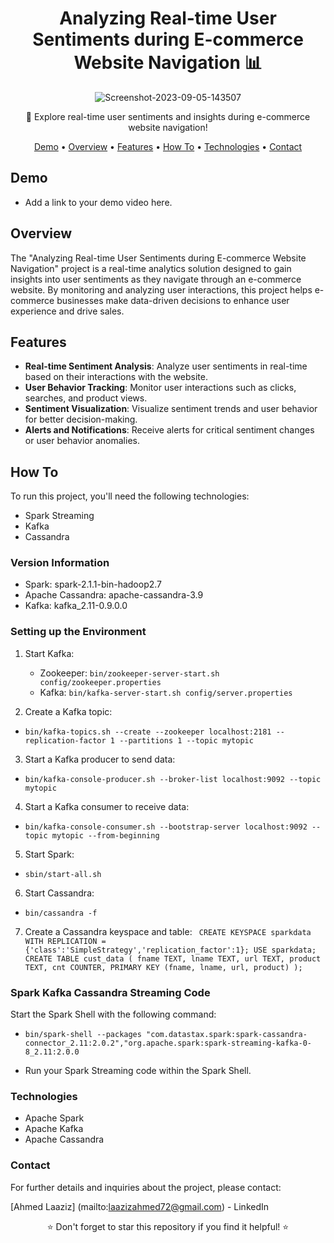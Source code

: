 <h1 align="center">Analyzing Real-time User Sentiments during E-commerce Website Navigation 📊</h1>

<p align="center">
  <img src="https://i.ibb.co/VBkzZKk/Screenshot-2023-09-05-143507.png" alt="Screenshot-2023-09-05-143507" border="0" />
</p>

<p align="center">🛒 Explore real-time user sentiments and insights during e-commerce website navigation!</p>

<p align="center">
  <a href="#demo">Demo</a> •
  <a href="#overview">Overview</a> •
  <a href="#features">Features</a> •
  <a href="#how-to">How To</a> •
  <a href="#technologies">Technologies</a> •
  <a href="#contact">Contact</a>
</p>

## Demo
- Add a link to your demo video here.

## Overview
The "Analyzing Real-time User Sentiments during E-commerce Website Navigation" project is a real-time analytics solution designed to gain insights into user sentiments as they navigate through an e-commerce website. By monitoring and analyzing user interactions, this project helps e-commerce businesses make data-driven decisions to enhance user experience and drive sales.

## Features
- **Real-time Sentiment Analysis**: Analyze user sentiments in real-time based on their interactions with the website.
- **User Behavior Tracking**: Monitor user interactions such as clicks, searches, and product views.
- **Sentiment Visualization**: Visualize sentiment trends and user behavior for better decision-making.
- **Alerts and Notifications**: Receive alerts for critical sentiment changes or user behavior anomalies.

## How To
To run this project, you'll need the following technologies:

- Spark Streaming
- Kafka
- Cassandra

### Version Information
- Spark: spark-2.1.1-bin-hadoop2.7
- Apache Cassandra: apache-cassandra-3.9
- Kafka: kafka_2.11-0.9.0.0

### Setting up the Environment
1. Start Kafka:
   - Zookeeper: `bin/zookeeper-server-start.sh config/zookeeper.properties`
   - Kafka: `bin/kafka-server-start.sh config/server.properties`

2. Create a Kafka topic:
- `bin/kafka-topics.sh --create --zookeeper localhost:2181 --replication-factor 1 --partitions 1 --topic mytopic` 

3. Start a Kafka producer to send data:
- `bin/kafka-console-producer.sh --broker-list localhost:9092 --topic mytopic`

4. Start a Kafka consumer to receive data:
- `bin/kafka-console-consumer.sh --bootstrap-server localhost:9092 --topic mytopic --from-beginning`

5. Start Spark:
- `sbin/start-all.sh`

6. Start Cassandra:
- `bin/cassandra -f`

7. Create a Cassandra keyspace and table:
`
CREATE KEYSPACE sparkdata WITH REPLICATION = {'class':'SimpleStrategy','replication_factor':1};
USE sparkdata;
CREATE TABLE cust_data (
  fname TEXT,
  lname TEXT,
  url TEXT,
  product TEXT,
  cnt COUNTER,
  PRIMARY KEY (fname, lname, url, product)
);`


### Spark Kafka Cassandra Streaming Code

Start the Spark Shell with the following command:
- `bin/spark-shell --packages "com.datastax.spark:spark-cassandra-connector_2.11:2.0.2","org.apache.spark:spark-streaming-kafka-0-8_2.11:2.0.0`

- Run your Spark Streaming code within the Spark Shell.

### Technologies
- Apache Spark
- Apache Kafka
- Apache Cassandra


### Contact
For further details and inquiries about the project, please contact:

[Ahmed Laaziz] (mailto:laazizahmed72@gmail.com) - LinkedIn
<p align="center">⭐ Don't forget to star this repository if you find it helpful! ⭐</p>
